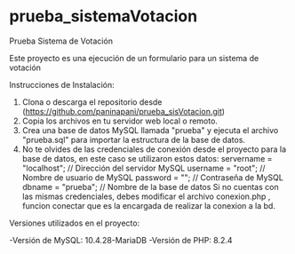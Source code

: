 # prueba_sistemaVotacion

Prueba Sistema de Votación

Este proyecto es una ejecución  de un formulario para un sistema de votación 

Instrucciones de Instalación:
1. Clona o descarga el repositorio desde (https://github.com/paninapani/prueba_sisVotacion.git)
2. Copia los archivos en tu servidor web local o remoto.
3. Crea una base de datos MySQL llamada "prueba" y ejecuta el archivo "prueba.sql" para importar la estructura de la base de datos.
4. No te olvides de las credenciales de conexión desde el proyecto para la base de datos, en este caso se utilizaron estos datos:
 servername = "localhost"; // Dirección del servidor MySQL
    username = "root"; // Nombre de usuario de MySQL
    password = ""; // Contraseña de MySQL
    dbname = "prueba"; // Nombre de la base de datos
Si no cuentas con las mismas credenciales, debes modificar el archivo conexion.php , funcion conectar que es la encargada de realizar la conexion a la bd.

Versiones utilizados en el proyecto:

-Versión de MySQL: 10.4.28-MariaDB
-Versión de PHP: 8.2.4
